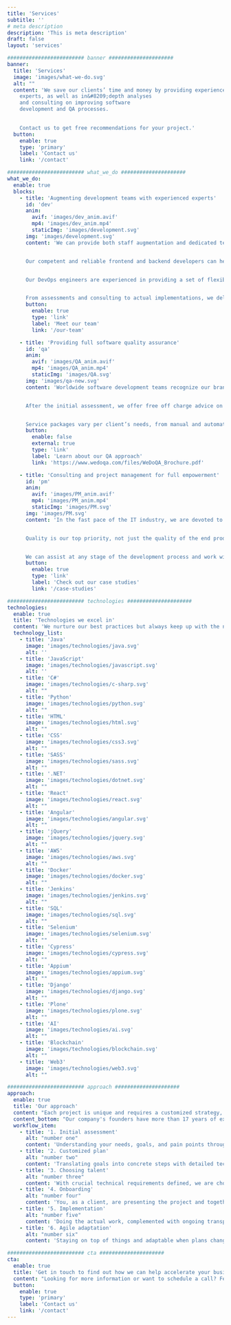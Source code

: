 ```yaml
---
title: 'Services'
subtitle: ''
# meta description
description: 'This is meta description'
draft: false
layout: 'services'

######################### banner #####################
banner:
  title: 'Services'
  image: 'images/what-we-do.svg'
  alt: ""
  content: 'We save our clients’ time and money by providing experienced and devoted
    experts, as well as in&#8209;depth analyses
    and consulting on improving software
    development and QA processes.
    

    Contact us to get free recommendations for your project.'
  button:
    enable: true
    type: 'primary'
    label: 'Contact us'
    link: '/contact'

######################### what_we_do #####################
what_we_do:
  enable: true
  blocks:
    - title: 'Augmenting development teams with experienced experts'
      id: 'dev'
      anim:
        avif: 'images/dev_anim.avif'
        mp4: 'images/dev_anim.mp4'
        staticImg: 'images/development.svg'
      img: 'images/development.svg'
      content: 'We can provide both staff augmentation and dedicated teams, depending on your needs.


      Our competent and reliable frontend and backend developers can help your ideas come to life and create top quality web solutions.


      Our DevOps engineers are experienced in providing a set of flexible services designed to enable you to build and deliver products faster and more reliably.


      From assessments and consulting to actual implementations, we deliver the most powerful development solutions.'
      button:
        enable: true
        type: 'link'
        label: 'Meet our team'
        link: '/our-team'

    - title: 'Providing full software quality assurance'
      id: 'qa'
      anim:
        avif: 'images/QA_anim.avif'
        mp4: 'images/QA_anim.mp4'
        staticImg: 'images/QA.svg'
      img: 'images/qa-new.svg'
      content: 'Worldwide software development teams recognize our brand, WeDoQA, as a reputable international supplier of QA services. Our experience with a variety of technologies guarantees that you have access to the finest options for any type of project.


      After the initial assessment, we offer free off charge advice on the best way to incorporate QA into your development process. With our dedication to clear communication, we know the questions to ask to hit the ground running.


      Service packages vary per client’s needs, from manual and automated quality assurance, QA lead, project consulting to full project management.'
      button:
        enable: false
        external: true
        type: 'link'
        label: 'Learn about our QA approach'
        link: 'https://www.wedoqa.com/files/WeDoQA_Brochure.pdf'

    - title: 'Consulting and project management for full empowerment'
      id: 'pm'
      anim:
        avif: 'images/PM_anim.avif'
        mp4: 'images/PM_anim.mp4'
        staticImg: 'images/PM.svg'
      img: 'images/PM.svg'
      content: 'In the fast pace of the IT industry, we are devoted to helping our clients use their resources as efficiently as possible.


      Quality is our top priority, not just the quality of the end product but also the quality of the entire process and collaboration. We are passionate about making your ideas come to life while taking the business side of the project into account too.


      We can assist at any stage of the development process and work with your team within any type of project management methodology including Agile, Scrum, Kanban, and traditional.'
      button:
        enable: true
        type: 'link'
        label: 'Check out our case studies'
        link: '/case-studies'

######################### technologies #####################
technologies:
  enable: true
  title: 'Technologies we excel in'
  content: 'We nurture our best practices but always keep up with the newest technologies.'
  technology_list:
    - title: 'Java'
      image: 'images/technologies/java.svg'
      alt: ''
    - title: 'JavaScript'
      image: 'images/technologies/javascript.svg'
      alt: ''
    - title: 'C#'
      image: 'images/technologies/c-sharp.svg'
      alt: ""
    - title: 'Python'
      image: 'images/technologies/python.svg'
      alt: ""
    - title: 'HTML'
      image: 'images/technologies/html.svg'
      alt: ""
    - title: 'CSS'
      image: 'images/technologies/css3.svg'
      alt: ""
    - title: 'SASS'
      image: 'images/technologies/sass.svg'
      alt: ""
    - title: '.NET'
      image: 'images/technologies/dotnet.svg'
      alt: ""
    - title: 'React'
      image: 'images/technologies/react.svg'
      alt: ""
    - title: 'Angular'
      image: 'images/technologies/angular.svg'
      alt: ""
    - title: 'jQuery'
      image: 'images/technologies/jquery.svg'
      alt: ""
    - title: 'AWS'
      image: 'images/technologies/aws.svg'
      alt: ""
    - title: 'Docker'
      image: 'images/technologies/docker.svg'
      alt: ""
    - title: 'Jenkins'
      image: 'images/technologies/jenkins.svg'
      alt: ""
    - title: 'SQL'
      image: 'images/technologies/sql.svg'
      alt: ""
    - title: 'Selenium'
      image: 'images/technologies/selenium.svg'
      alt: ""
    - title: 'Cypress'
      image: 'images/technologies/cypress.svg'
      alt: ""
    - title: 'Appium'
      image: 'images/technologies/appium.svg'
      alt: ""
    - title: 'Django'
      image: 'images/technologies/django.svg'
      alt: ""
    - title: 'Plone'
      image: 'images/technologies/plone.svg'
      alt: ""
    - title: 'AI'
      image: 'images/technologies/ai.svg'
      alt: ""
    - title: 'Blockchain'
      image: 'images/technologies/blockchain.svg'
      alt: ""
    - title: 'Web3'
      image: 'images/technologies/web3.svg'
      alt: ""

######################### approach #####################
approach:
  enable: true
  title: 'Our approach'
  content: "Each project is unique and requires a customized strategy, but what guides us through every communication and relationship is our in&#8209;depth domain experience, thoroughness in everything we do, transparency, and taking the human aspect into account. These are just a few of [our values](/our-story#values) we live by every day."
  content_bottom: "Our company's founders have more than 17 years of experience in each stage of the development and testing processes and are proficient in the procedures themselves. They are the ones who go through all the motions of an initial meeting, assessment, planning, and choosing the perfect team for you."
  workflow_item:
    - title: '1. Initial assessment'
      alt: "number one"
      content: 'Understanding your needs, goals, and pain points through a detailed interview and in&#8209;depth research'
    - title: '2. Customized plan'
      alt: "number two"
      content: 'Translating goals into concrete steps with detailed technical specifications, based on our expertise'
    - title: '3. Choosing talent'
      alt: "number three"
      content: 'With crucial technical requirements defined, we are choosing the most suitable talent for your project'
    - title: '4. Onboarding'
      alt: "number four"
      content: 'You, as a client, are presenting the project and together we are defining the specific tasks that will be performed'
    - title: '5. Implementation'
      alt: "number five"
      content: 'Doing the actual work, complemented with ongoing transparent communication and regular reporting'
    - title: '6. Agile adaptation'
      alt: "number six"
      content: 'Staying on top of things and adaptable when plans change, whether it is about the requirements or the team structure'

######################### cta #####################
cta:
  enable: true
  title: 'Get in touch to find out how we can help accelerate your business growth'
  content: "Looking for more information or want to schedule a call? Feel free to contact us, and we will follow up with you as soon as possible."
  button:
    enable: true
    type: 'primary'
    label: 'Contact us'
    link: '/contact'
---
```

